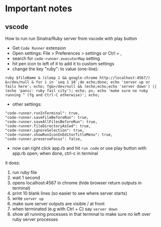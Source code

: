 # Important notes

## vscode

How to run run Sinatra/Ruby server from vscode with play button

* Get `Code Runner` extension
* Open settings: File > Preferences > settings or Ctrl + ,
* search for `code-runner.executorMap` setting
* hit pen icon to left of it to add it to custom settings
* change the key "ruby": to value (one-line):

``ruby $fileName & (sleep 1 && google-chrome http://localhost:4567/) &>/dev/null & for i in `seq 1 10`;do echo;done; echo 'server up or fails here'; echo; fg&>/dev/null && (echo;echo;echo 'server down') || (echo 'panic: ruby fail city'); echo; ps; echo 'make sure no ruby running ^ (fg and Ctrl-C otherwise)'; echo;``

* other settings:
```
"code-runner.runInTerminal": true,
"code-runner.saveFileBeforeRun": true,
"code-runner.saveAllFilesBeforeRun": true,
"code-runner.fileDirectoryAsCwd": true,
"code-runner.ignoreSelection": true,
"code-runner.showRunIconInEditorTitleMenu": true,
"code-runner.preserveFocus": false,
```
* now can right click app.rb and hit `run code` or use play button with app.rb open; when done, ctrl-c in terminal

it does:

1. run ruby file
2. wait 1 second
3. opens localhost:4567 in chrome (hide browser return outputs in terminal)
4. print 10 blank lines (so easier to see where server starts)
5. write `server up`
6. make sure server outputs are visible / at front
7. when terminated (e.g with Ctrl + C) say `server down`
8. show all running processes in that terminal to make sure no left over ruby server processes

